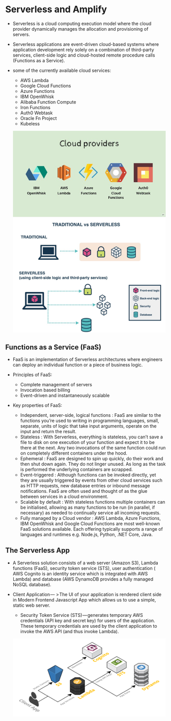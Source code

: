 # Serverless and Amplify

- Serverless is a cloud computing execution model where the cloud provider dynamically manages the allocation and provisioning of servers.  
- Serverless applications are event-driven cloud-based systems where application development rely solely on a combination of third-party services, client-side logic and cloud-hosted remote procedure calls (Functions as a Service).  
- some of the currently available cloud services:  
   - AWS Lambda
   - Google Cloud Functions
   - Azure Functions
   - IBM OpenWhisk
   - Alibaba Function Compute
   - Iron Functions
   - Auth0 Webtask
   - Oracle Fn Project
   - Kubeless

  ![cloud_providers](cloud_providers.jpeg)   
  ![serverless](serverless.jpeg)   
  
## Functions as a Service (FaaS)  
- FaaS is an implementation of Serverless architectures where engineers can deploy an individual function or a piece of business logic.  
- Principles of FaaS:  
   - Complete management of servers  
   - Invocation based billing  
   - Event-driven and instantaneously scalable  

- Key properties of FaaS:  
   - Independent, server-side, logical functions : FaaS are similar to the functions you’re used to writing in programming languages, small, separate, units of logic that take input arguments, operate on the input and return the result.  
   - Stateless : With Serverless, everything is stateless, you can’t save a file to disk on one execution of your function and expect it to be there at the next. Any two invocations of the same function could run on completely different containers under the hood.  
   - Ephemeral : FaaS are designed to spin up quickly, do their work and then shut down again. They do not linger unused. As long as the task is performed the underlying containers are scrapped.
   - Event-triggered : Although functions can be invoked directly, yet they are usually triggered by events from other cloud services such as HTTP requests, new database entries or inbound message notifications. FaaS are often used and thought of as the glue between services in a cloud environment.  
   - Scalable by default : With stateless functions multiple containers can be initialised, allowing as many functions to be run (in parallel, if necessary) as needed to continually service all incoming requests.  
   - Fully managed by a Cloud vendor : AWS Lambda, Azure Functions, IBM OpenWhisk and Google Cloud Functions are most well-known FaaS solutions available. Each offering typically supports a range of languages and runtimes e.g. Node.js, Python, .NET Core, Java.  

## The Serverless App  
- A Serverless solution consists of a web server (Amazon S3), Lambda functions (FaaS), security token service (STS), user authentication ( AWS Cognito is an identity service which is integrated with AWS Lambda) and database (AWS DynamoDB provides a fully managed NoSQL database).  
- Client Application — > The UI of your application is rendered client side in Modern Frontend Javascript App which allows us to use a simple, static web server.  
   - Security Token Service (STS) — generates temporary AWS credentials (API key and secret key) for users of the application. These temporary credentials are used by the client application to invoke the AWS API (and thus invoke Lambda).  


   ![serverless](serverless2.png)
